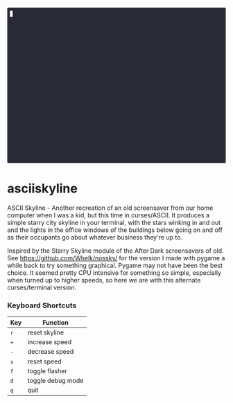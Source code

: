 ![](demo.gif)

# asciiskyline
ASCII Skyline - Another recreation of an old screensaver from our home computer when I was a kid, but this time in curses/ASCII.  It produces a simple starry city skyline in your terminal, with the stars winking in and out and the lights in the office windows of the buildings below going on and off as their occupants go about whatever business they're up to.

Inspired by the Starry Skyline module of the After Dark screensavers of old.  See https://github.com/Whelk/nossky/ for the version I made with pygame a while back to try something graphical.  Pygame may not have been the best choice.  It seemed pretty CPU intensive for something so simple, especially when turned up to higher speeds, so here we are with this alternate curses/terminal version.

### Keyboard Shortcuts
Key | Function
--- | ---
`r` | reset skyline
`+` | increase speed
`-` | decrease speed
`s` | reset speed
`f` | toggle flasher
`d` | toggle debug mode
`q` | quit

